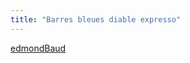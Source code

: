 ```yaml
---
title: "Barres bleues diable expresso"
---
```


[edmondBaud](notes/utilisateurs/fournisseurs/edmondBaud.md)